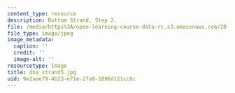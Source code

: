 ```yaml
---
content_type: resource
description: Bottom Strand, Step 2.
file: /media/https%3A/open-learning-course-data-rc.s3.amazonaws.com/20-109-laboratory-fundamentals-in-biological-engineering-fall-2007/9e2aee794b23e71e27a91896d121cc8c_dna_strand5.jpg
file_type: image/jpeg
image_metadata:
  caption: ''
  credit: ''
  image-alt: ''
resourcetype: Image
title: dna_strand5.jpg
uid: 9e2aee79-4b23-e71e-27a9-1896d121cc8c
---
```

